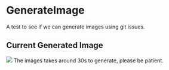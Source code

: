 # GenerateImage
A test to see if we can generate images using git issues.
## Current Generated Image
[<img src='https://fileserver.matissetec.dev/output/similarImages/630649313860780043/7807421789/7807421789/png'>](https://fileserver.matissetec.dev/output/similarImages/630649313860780043/7807421789/7807421789/png)
The images takes around 30s to generate, please be patient.
